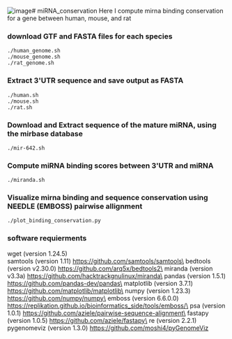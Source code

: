 ![image](https://github.com/user-attachments/assets/814c0b29-92c5-4c08-8c68-c93b1e7f3982)# miRNA_conservation
Here I compute mirna binding conservation for a gene between human, mouse, and rat

### download GTF and FASTA files for each species
<code>./human_genome.sh</code>\
<code>./mouse_genome.sh</code>\
<code>./rat_genome.sh</code>

### Extract 3'UTR sequence and save output as FASTA
<code>./human.sh</code>\
<code>./mouse.sh</code>\
<code>./rat.sh</code>

### Download and Extract sequence of the mature miRNA, using the mirbase database
<code>./mir-642.sh</code>

### Compute miRNA binding scores between 3'UTR and miRNA
<code>./miranda.sh</code>

### Visualize mirna binding and sequence conservation using NEEDLE (EMBOSS) pairwise allignment
<code>./plot_binding_conservation.py</code>

### software requierments
wget (version 1.24.5)\
samtools (version 1.11) https://github.com/samtools/samtools\
bedtools (version v2.30.0) https://github.com/arq5x/bedtools2\
miranda (version v3.3a) https://github.com/hacktrackgnulinux/miranda\
pandas (version 1.5.1) https://github.com/pandas-dev/pandas\
matplotlib (version 3.7.1) https://github.com/matplotlib/matplotlib\
numpy (version 1.23.3) https://github.com/numpy/numpy\
emboss (version 6.6.0.0) https://replikation.github.io/bioinformatics_side/tools/emboss/\
psa (version 1.0.1) https://github.com/aziele/pairwise-sequence-alignment\
fastapy (version 1.0.5) https://github.com/aziele/fastapy\
re (version 2.2.1)\
pygenomeviz (version 1.3.0) https://github.com/moshi4/pyGenomeViz
